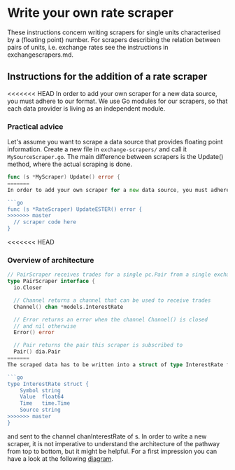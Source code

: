 # Write your own rate scraper

These instructions concern writing scrapers for single units characterised by a (floating point) number. For scrapers describing the relation between pairs of units, i.e. exchange rates see the instructions in exchangescrapers.md.

## Instructions for the addition of a rate scraper

<<<<<<< HEAD
In order to add your own scraper for a new data source, you must adhere to our format. We use Go modules for our scrapers, so that each data provider is living as an independent module.

### Practical advice
Let's assume you want to scrape a data source that provides floating point information. Create a new file in `exchange-scrapers/` and call it `MySourceScraper.go`. The main difference between scrapers is the Update() method, where the actual scraping is done.

```go
func (s *MyScraper) Update() error {
=======
In order to add your own scraper for a new data source, you must adhere to our format. Create the package file `UpdateMYRATE.go` in the package `/internal/pkg/ratescrapers`. The central method is ` UpdateMYRATE()`. This method acts on a RateScraper struct which is defined in RateScraper.go in the ratescrapers package. For instance, for the the Euro Short-Term Rate (ESTER) issued by the ECB, `UpdateESTER.go` would look like

```go
func (s *RateScraper) UpdateESTER() error {
>>>>>>> master
  // scraper code here
}
```

<<<<<<< HEAD
### Overview of architecture


```go
// PairScraper receives trades for a single pc.Pair from a single exchange.
type PairScraper interface {
  io.Closer

  // Channel returns a channel that can be used to receive trades
  Channel() chan *models.InterestRate

  // Error returns an error when the channel Channel() is closed
  // and nil otherwise
  Error() error

  // Pair returns the pair this scraper is subscribed to
  Pair() dia.Pair
=======
The scraped data has to be written into a struct of type InterestRate from `pkg/model/types.go`

```go
type InterestRate struct {
	Symbol string
	Value  float64
	Time   time.Time
	Source string
>>>>>>> master
}
```
and sent to the channel chanInterestRate of s. In order to write a new scraper, it is not imperative to understand the architecture of the pathway from top to bottom, but it might be helpful. For a first impression you can have a look at the following [diagram](github.com/diadata-org/diadata/documentation/tutorials/rate_scraper_diagram_down.pdf).
